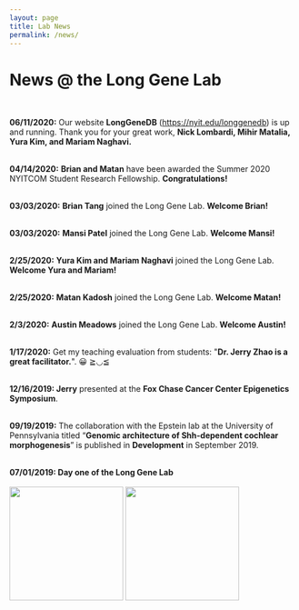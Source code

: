 ```yaml
---
layout: page
title: Lab News
permalink: /news/
--- 
```


# News @ the Long Gene Lab<br>
  <br>
  
  **06/11/2020:**  Our website **LongGeneDB** (https://nyit.edu/longgenedb) is up and running.  Thank you for your great work, **Nick Lombardi, Mihir Matalia, Yura Kim, and Mariam Naghavi.** <br>
  <br>
  
  **04/14/2020:**  **Brian and Matan** have been awarded the Summer 2020 NYITCOM Student Research Fellowship. **Congratulations!** <br>
  <br>
  
  **03/03/2020:**  **Brian Tang** joined the Long Gene Lab. **Welcome Brian!** <br>
  <br>
  
  **03/03/2020:**  **Mansi Patel** joined the Long Gene Lab. **Welcome Mansi!** <br>
  <br>
  
  **2/25/2020:**  **Yura Kim and Mariam Naghavi** joined the Long Gene Lab. **Welcome Yura and Mariam!** <br>
  <br>
  
  **2/25/2020:**  **Matan Kadosh** joined the Long Gene Lab. **Welcome Matan!** <br>
  <br>
  
  **2/3/2020:**  **Austin Meadows** joined the Long Gene Lab. **Welcome Austin!** <br>
  <br>
  
 **1/17/2020:**  Get my teaching evaluation from students: "**Dr. Jerry Zhao is a great facilitator.**". 😀 ≧◡≦ <br>
  <br>
  
 **12/16/2019:  Jerry** presented at the **Fox Chase Cancer Center Epigenetics Symposium**.<br>
  <br>
 
 **09/19/2019:**  The collaboration with the Epstein lab at the University of Pennsylvania titled “**Genomic architecture of Shh-dependent cochlear morphogenesis**” is published in **Development** in September 2019.<br>
  <br>
 
**07/01/2019:  Day one of the Long Gene Lab**<br>
 <br>
<img width="200" src="/img/Day1_1.jpg" data-action="zoom">
<img width="200" src="/img/Day1_2.jpg" data-action="zoom">


